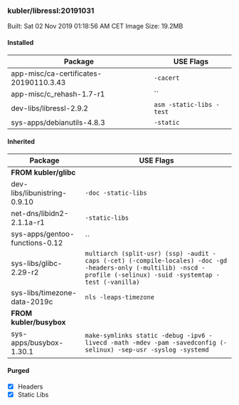 ### kubler/libressl:20191031

Built: Sat 02 Nov 2019 01:18:56 AM CET
Image Size: 19.2MB

#### Installed
Package | USE Flags
--------|----------
app-misc/ca-certificates-20190110.3.43 | `-cacert`
app-misc/c_rehash-1.7-r1 | ``
dev-libs/libressl-2.9.2 | `asm -static-libs -test`
sys-apps/debianutils-4.8.3 | `-static`
#### Inherited
Package | USE Flags
--------|----------
**FROM kubler/glibc** |
dev-libs/libunistring-0.9.10 | `-doc -static-libs`
net-dns/libidn2-2.1.1a-r1 | `-static-libs`
sys-apps/gentoo-functions-0.12 | ``
sys-libs/glibc-2.29-r2 | `multiarch (split-usr) (ssp) -audit -caps (-cet) (-compile-locales) -doc -gd -headers-only (-multilib) -nscd -profile (-selinux) -suid -systemtap -test (-vanilla)`
sys-libs/timezone-data-2019c | `nls -leaps-timezone`
**FROM kubler/busybox** |
sys-apps/busybox-1.30.1 | `make-symlinks static -debug -ipv6 -livecd -math -mdev -pam -savedconfig (-selinux) -sep-usr -syslog -systemd`
#### Purged
- [x] Headers
- [x] Static Libs
